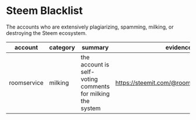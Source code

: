 # Steem Blacklist

The accounts who are extensively plagiarizing, spamming, milking, or destroying the Steem ecosystem.

| account | category | summary | evidence | note |
| -- | -- | -- | -- | -- |
| roomservice | milking | the account is self-voting comments for milking the system | https://steemit.com/@roomservice/comments | |
